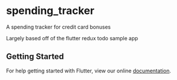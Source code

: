 # spending_tracker

A spending tracker for credit card bonuses

Largely based off of the flutter redux todo sample app

## Getting Started

For help getting started with Flutter, view our online
[documentation](https://flutter.io/).
